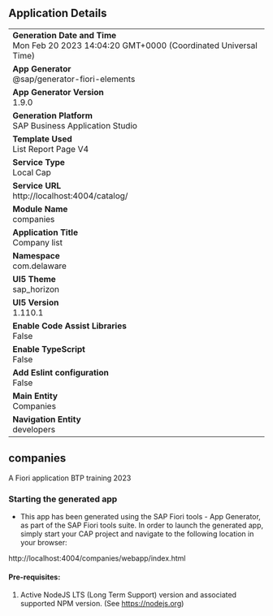 ## Application Details
|               |
| ------------- |
|**Generation Date and Time**<br>Mon Feb 20 2023 14:04:20 GMT+0000 (Coordinated Universal Time)|
|**App Generator**<br>@sap/generator-fiori-elements|
|**App Generator Version**<br>1.9.0|
|**Generation Platform**<br>SAP Business Application Studio|
|**Template Used**<br>List Report Page V4|
|**Service Type**<br>Local Cap|
|**Service URL**<br>http://localhost:4004/catalog/
|**Module Name**<br>companies|
|**Application Title**<br>Company list|
|**Namespace**<br>com.delaware|
|**UI5 Theme**<br>sap_horizon|
|**UI5 Version**<br>1.110.1|
|**Enable Code Assist Libraries**<br>False|
|**Enable TypeScript**<br>False|
|**Add Eslint configuration**<br>False|
|**Main Entity**<br>Companies|
|**Navigation Entity**<br>developers|

## companies

A Fiori application BTP training 2023

### Starting the generated app

-   This app has been generated using the SAP Fiori tools - App Generator, as part of the SAP Fiori tools suite.  In order to launch the generated app, simply start your CAP project and navigate to the following location in your browser:

http://localhost:4004/companies/webapp/index.html

#### Pre-requisites:

1. Active NodeJS LTS (Long Term Support) version and associated supported NPM version.  (See https://nodejs.org)


